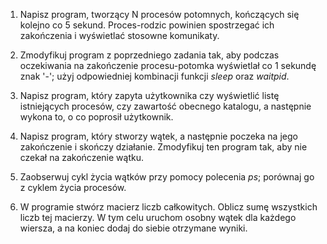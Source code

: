 1. Napisz program, tworzący N procesów potomnych, kończących się kolejno co 5
   sekund. Proces-rodzic powinien spostrzegać ich zakończenia i wyświetlać
   stosowne komunikaty.

2. Zmodyfikuj program z poprzedniego zadania tak, aby podczas oczekiwania na
   zakończenie procesu-potomka wyświetlał co 1 sekundę znak '-'; użyj
   odpowiedniej kombinacji funkcji *sleep* oraz *waitpid*.

3. Napisz program, który zapyta użytkownika czy wyświetlić listę istniejących
   procesów, czy zawartość obecnego katalogu, a następnie wykona to, o co
   poprosił użytkownik.

4. Napisz program, który stworzy wątek, a następnie poczeka na jego zakończenie
   i skończy działanie. Zmodyfikuj ten program tak, aby nie czekał na
   zakończenie wątku.

5. Zaobserwuj cykl życia wątków przy pomocy polecenia *ps*; porównaj go z
   cyklem życia procesów.

6. W programie stwórz macierz liczb całkowitych. Oblicz sumę wszystkich liczb
   tej macierzy. W tym celu uruchom osobny wątek dla każdego wiersza, a
   na koniec dodaj do siebie otrzymane wyniki.
